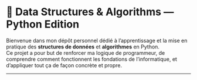 # 🧠 Data Structures & Algorithms — Python Edition

Bienvenue dans mon dépôt personnel dédié à l’apprentissage et la mise en pratique des **structures de données** et **algorithmes** en Python.  
Ce projet a pour but de renforcer ma logique de programmeur, de comprendre comment fonctionnent les fondations de l’informatique, et d’appliquer tout ça de façon concrète et propre.

---

